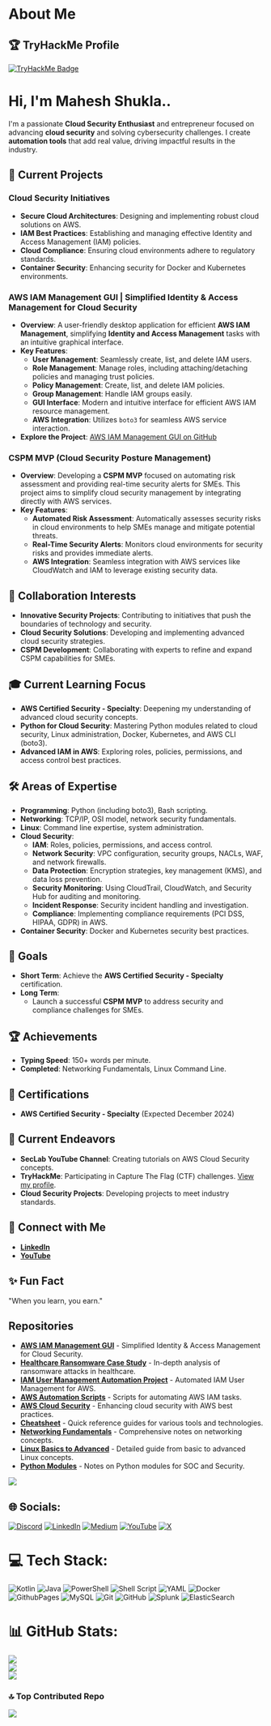 # About Me

## 🏆 TryHackMe Profile

[![TryHackMe Badge](https://tryhackme-badges.s3.amazonaws.com/JailBreaker.png)](https://tryhackme.com/p/JailBreaker)

# Hi, I'm Mahesh Shukla..

I'm a passionate **Cloud Security Enthusiast** and entrepreneur focused on advancing **cloud security** and solving cybersecurity challenges. I create **automation tools** that add real value, driving impactful results in the industry.

## 🚀 Current Projects

### Cloud Security Initiatives

- **Secure Cloud Architectures**: Designing and implementing robust cloud solutions on AWS.
- **IAM Best Practices**: Establishing and managing effective Identity and Access Management (IAM) policies.
- **Cloud Compliance**: Ensuring cloud environments adhere to regulatory standards.
- **Container Security**: Enhancing security for Docker and Kubernetes environments.

### AWS IAM Management GUI | Simplified Identity & Access Management for Cloud Security

- **Overview**: A user-friendly desktop application for efficient **AWS IAM Management**, simplifying **Identity and Access Management** tasks with an intuitive graphical interface.
- **Key Features**:
    - **User Management**: Seamlessly create, list, and delete IAM users.
    - **Role Management**: Manage roles, including attaching/detaching policies and managing trust policies.
    - **Policy Management**: Create, list, and delete IAM policies.
    - **Group Management**: Handle IAM groups easily.
    - **GUI Interface**: Modern and intuitive interface for efficient AWS IAM resource management.
    - **AWS Integration**: Utilizes `boto3` for seamless AWS service interaction.
- **Explore the Project**: [AWS IAM Management GUI on GitHub](https://github.com/MaheshShukla1/AWS-IAM-Management-GUI)

### CSPM MVP (Cloud Security Posture Management)

- **Overview**: Developing a **CSPM MVP** focused on automating risk assessment and providing real-time security alerts for SMEs. This project aims to simplify cloud security management by integrating directly with AWS services.
- **Key Features**:
    - **Automated Risk Assessment**: Automatically assesses security risks in cloud environments to help SMEs manage and mitigate potential threats.
    - **Real-Time Security Alerts**: Monitors cloud environments for security risks and provides immediate alerts.
    - **AWS Integration**: Seamless integration with AWS services like CloudWatch and IAM to leverage existing security data.

## 🤝 Collaboration Interests

- **Innovative Security Projects**: Contributing to initiatives that push the boundaries of technology and security.
- **Cloud Security Solutions**: Developing and implementing advanced cloud security strategies.
- **CSPM Development**: Collaborating with experts to refine and expand CSPM capabilities for SMEs.

## 🎓 Current Learning Focus

- **AWS Certified Security - Specialty**: Deepening my understanding of advanced cloud security concepts.
- **Python for Cloud Security**: Mastering Python modules related to cloud security, Linux administration, Docker, Kubernetes, and AWS CLI (boto3).
- **Advanced IAM in AWS**: Exploring roles, policies, permissions, and access control best practices.

## 🛠️ Areas of Expertise

- **Programming**: Python (including boto3), Bash scripting.
- **Networking**: TCP/IP, OSI model, network security fundamentals.
- **Linux**: Command line expertise, system administration.
- **Cloud Security**:
    - **IAM**: Roles, policies, permissions, and access control.
    - **Network Security**: VPC configuration, security groups, NACLs, WAF, and network firewalls.
    - **Data Protection**: Encryption strategies, key management (KMS), and data loss prevention.
    - **Security Monitoring**: Using CloudTrail, CloudWatch, and Security Hub for auditing and monitoring.
    - **Incident Response**: Security incident handling and investigation.
    - **Compliance**: Implementing compliance requirements (PCI DSS, HIPAA, GDPR) in AWS.
- **Container Security**: Docker and Kubernetes security best practices.

## 🎯 Goals

- **Short Term**: Achieve the **AWS Certified Security - Specialty** certification.
- **Long Term**:
    - Launch a successful **CSPM MVP** to address security and compliance challenges for SMEs.

## 🏆 Achievements

- **Typing Speed**: 150+ words per minute.
- **Completed**: Networking Fundamentals, Linux Command Line.

## 📜 Certifications

- **AWS Certified Security - Specialty** (Expected December 2024)

## 🌱 Current Endeavors

- **SecLab YouTube Channel**: Creating tutorials on AWS Cloud Security concepts.
- **TryHackMe**: Participating in Capture The Flag (CTF) challenges. [View my profile](https://tryhackme.com).
- **Cloud Security Projects**: Developing projects to meet industry standards.

## 📢 Connect with Me

- [**LinkedIn**](https://www.linkedin.com/in/mahesh-shukla/)
- [**YouTube**](https://www.youtube.com/channel/SecLab)

## ✨ Fun Fact

"When you learn, you earn."

## Repositories

- [**AWS IAM Management GUI**](https://github.com/MaheshShukla1/AWS-IAM-Management-GUI) - Simplified Identity & Access Management for Cloud Security.
- [**Healthcare Ransomware Case Study**](https://github.com/MaheshShukla1/Healthcare-Ransomware-Case-Study) - In-depth analysis of ransomware attacks in healthcare.
- [**IAM User Management Automation Project**](https://github.com/MaheshShukla1/iam-user-management-automation) - Automated IAM User Management for AWS.
- [**AWS Automation Scripts**](https://github.com/MaheshShukla1/aws-iam-automation-scripts) - Scripts for automating AWS IAM tasks.
- [**AWS Cloud Security**](https://github.com/MaheshShukla1/Aws-cloud-security) - Enhancing cloud security with AWS best practices.
- [**Cheatsheet**](https://github.com/MaheshShukla1/Cheatsheet) - Quick reference guides for various tools and technologies.
- [**Networking Fundamentals**](https://github.com/MaheshShukla1/Networking_Notes_2024) - Comprehensive notes on networking concepts.
- [**Linux Basics to Advanced**](https://github.com/MaheshShukla1/Linux-Basics-To-Advanced) - Detailed guide from basic to advanced Linux concepts.
- [**Python Modules**](https://github.com/MaheshShukla1/Python-SOC-Security-notes) - Notes on Python modules for SOC and Security.
  
[![](https://visitcount.itsvg.in/api?id=MaheshShukla1&label=Active&pretty=true)](https://visitcount.itsvg.in)

## 🌐 Socials:
[![Discord](https://img.shields.io/badge/Discord-%237289DA.svg?logo=discord&logoColor=white)](https://discord.gg/unnfwjw2sR) [![LinkedIn](https://img.shields.io/badge/LinkedIn-%230077B5.svg?logo=linkedin&logoColor=white)](https://www.linkedin.com/in/maheshshukla01/) [![Medium](https://img.shields.io/badge/Medium-12100E?logo=medium&logoColor=white)](https://medium.com/@Mahesh_Shukla) [![YouTube](https://img.shields.io/badge/YouTube-%23FF0000.svg?logo=YouTube&logoColor=white)](https://www.youtube.com/channel/UCa_oZ3SJu1z24ZRkOpLbc7Q) [![X](https://img.shields.io/badge/X-black.svg?logo=X&logoColor=white)](https://x.com/Maheshshukla011)

# 💻 Tech Stack:
![Kotlin](https://img.shields.io/badge/kotlin-%237F52FF.svg?style=plastic&logo=kotlin&logoColor=white) ![Java](https://img.shields.io/badge/java-%23ED8B00.svg?style=plastic&logo=openjdk&logoColor=white) ![PowerShell](https://img.shields.io/badge/PowerShell-%235391FE.svg?style=plastic&logo=powershell&logoColor=white) ![Shell Script](https://img.shields.io/badge/shell_script-%23121011.svg?style=plastic&logo=gnu-bash&logoColor=white) ![YAML](https://img.shields.io/badge/yaml-%23ffffff.svg?style=plastic&logo=yaml&logoColor=151515) ![Docker](https://img.shields.io/badge/docker-%230db7ed.svg?style=plastic&logo=docker&logoColor=white) ![GithubPages](https://img.shields.io/badge/github%20pages-121013?style=plastic&logo=github&logoColor=white) ![MySQL](https://img.shields.io/badge/mysql-4479A1.svg?style=plastic&logo=mysql&logoColor=white) ![Git](https://img.shields.io/badge/git-%23F05033.svg?style=plastic&logo=git&logoColor=white) ![GitHub](https://img.shields.io/badge/github-%23121011.svg?style=plastic&logo=github&logoColor=white) ![Splunk](https://img.shields.io/badge/splunk-%23000000.svg?style=plastic&logo=splunk&logoColor=white) ![ElasticSearch](https://img.shields.io/badge/-ElasticSearch-005571?style=plastic&logo=elasticsearch)

# 📊 GitHub Stats:
![](https://github-readme-stats.vercel.app/api?username=MaheshShukla1&theme=dark&hide_border=true&include_all_commits=true&count_private=true)<br/>
![](https://github-readme-streak-stats.herokuapp.com/?user=MaheshShukla1&theme=dark&hide_border=true)<br/>
![](https://github-readme-stats.vercel.app/api/top-langs/?username=MaheshShukla1&theme=dark&hide_border=true&layout=compact)

### 🔝 Top Contributed Repo
![](https://github-contributor-stats.vercel.app/api?username=MaheshShukla1&limit=5&theme=dark&combine_all_yearly_contributions=true)


